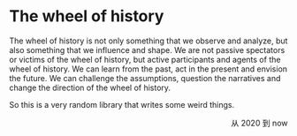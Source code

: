 <h1>The wheel of history</h1>

The wheel of history is not only something that we observe and analyze, but also something that we influence and shape. We are not passive spectators or victims of the wheel of history, but active participants and agents of the wheel of history. We can learn from the past, act in the present and envision the future. We can challenge the assumptions, question the narratives and change the direction of the wheel of history.


So this is a very random library that writes some weird things.


<p align="right">从 2020 到 now</p>
